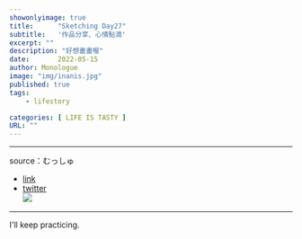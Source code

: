 ```yaml
---
showonlyimage: true
title:      "Sketching Day27"
subtitle:   '作品分享、心情點滴'
excerpt: ""
description: "好想畫畫喔"
date:       2022-05-15
author: Monologue    
image: "img/inanis.jpg"
published: true 
tags:
    - lifestory

categories: [ LIFE IS TASTY ]
URL: ""
---
```

***

source：むっしゅ  
* [link](https://www.pixiv.net/artworks/76717399)  
* [twitter](https://twitter.com/omu001)  
![](/blog/sketch/d27-1.jpg)  
  
***
I'll keep practicing.
<!--more-->
